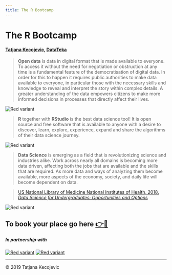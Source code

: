```yaml
---
title: The R Bootcamp
---
```

# The R Bootcamp

#### [Tatjana Kecojevic](https://tanjakec.github.io), [DataTeka](datateka.com)

> **Open data** is data in digital format that is made available to everyone. To access it without the need for negotiation or obstruction at any time is a fundamental feature of the democratisation of digital data. In order for this to happen it requires public authorities to make data available to everyone, in particular those with the necessary skills and knowledge to reveal and interpret the story within complex details. A greater understanding of the data empowers citizens to make more informed decisions in processes that directly affect their lives.

![Red variant](/images/bootcamp.jpg?width=40pc)

> **R** together with **RStudio** is the best data science tool! It is open source and free software that is available to anyone with a desire to discover, learn, explore, experience, expand and share the algorithms of their data science journey.  

![Red variant](/images/WEDeming.jpg?width=35pc)

> **Data Science** is emerging as a field that is revolutionizing science and industries alike. Work across nearly all domains is becoming more data driven, affecting both the jobs that are available and the skills that are required. As more data and ways of analyzing them become available, more aspects of the economy, society, and daily life will become dependent on data.

>[US National Library of Medicine National Institutes of Health, 2018. *Data Science for Undergraduates: Opportunities and Options*](https://www.ncbi.nlm.nih.gov/books/NBK532768/)

![Red variant](/images/ML.jpg?width=40pc)

## To book your place go here [👉📩](https://docs.google.com/forms/d/e/1FAIpQLSfUCI30txTSiJ5fPGGZIGOnta4C9krrutvRjP4AvuVf1S0azQ/viewform)

##### In partnership with

[![Red variant](/images/startit-logo.png?width=7.5pc)](https://startit.rs)
[![Red variant](/images/UNDP_SR.png?width=7.5pc)](http://www.rs.undp.org)

-----------------------------
© 2019 Tatjana Kecojevic

